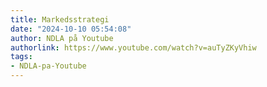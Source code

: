 ```yaml
---
title: Markedsstrategi
date: "2024-10-10 05:54:08"
author: NDLA på Youtube
authorlink: https://www.youtube.com/watch?v=auTyZKyVhiw
tags:
- NDLA-pa-Youtube
---
```

